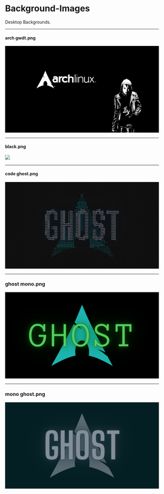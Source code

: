 # Background-Images
Desktop Backgrounds.


---
#### arch gwdt.png
<img src="arch gwdt.png">

---
#### black.png
<img src="black.png">

---
#### code ghost.png
<img src="code ghost.png">

---
### ghost mono.png
<img src="ghost mono.png">

---
### mono ghost.png
<img src="mono ghost.png">
